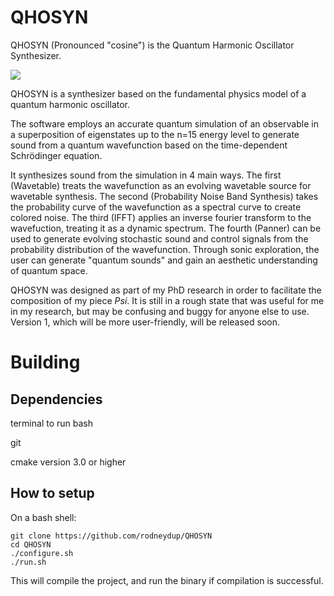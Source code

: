 # QHOSYN

QHOSYN (Pronounced "cosine") is the Quantum Harmonic Oscillator Synthesizer.

![](./QHOSYN_demo.gif)

QHOSYN is a synthesizer based on the fundamental physics model of a quantum harmonic oscillator. 

The software employs an accurate quantum simulation of an observable in a superposition of eigenstates up to the n=15 energy level to generate sound from  a quantum wavefunction based on the time-dependent Schrödinger equation.

It synthesizes sound from the simulation in 4 main ways. The first (Wavetable) treats the wavefunction as an evolving wavetable source for wavetable synthesis. The second (Probability Noise Band Synthesis) takes the probability curve of the wavefunction as a spectral curve to create colored noise. The third (IFFT) applies an inverse fourier transform to the wavefuction, treating it as a dynamic spectrum. The fourth (Panner) can be used to generate evolving stochastic sound and control signals from the probability distribution of the wavefunction. Through sonic exploration, the user can generate "quantum sounds" and gain an aesthetic understanding of quantum space.

QHOSYN was designed as part of my PhD research in order to facilitate the composition of my piece _Psi_. It is still in a rough state that was useful for me in my research, but may be confusing and buggy for anyone else to use. Version 1, which will be more user-friendly, will be released soon.

# Building

## Dependencies

terminal to run bash

git

cmake version 3.0 or higher

## How to setup
On a bash shell:

    git clone https://github.com/rodneydup/QHOSYN
    cd QHOSYN
    ./configure.sh
    ./run.sh

This will compile the project, and run the binary if compilation is successful.
